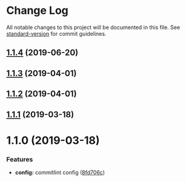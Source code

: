 # Change Log

All notable changes to this project will be documented in this file. See [standard-version](https://github.com/conventional-changelog/standard-version) for commit guidelines.

<a name="1.1.4"></a>
## [1.1.4](https://github.com/tomSawkins/typed-get-prop/compare/v1.1.3...v1.1.4) (2019-06-20)



<a name="1.1.3"></a>
## [1.1.3](https://github.com/tomSawkins/typed-get-prop/compare/v1.1.2...v1.1.3) (2019-04-01)



<a name="1.1.2"></a>
## [1.1.2](https://github.com/tomSawkins/typed-get-prop/compare/v1.1.1...v1.1.2) (2019-04-01)



<a name="1.1.1"></a>
## [1.1.1](https://github.com/tomSawkins/typed-get-prop/compare/v1.1.0...v1.1.1) (2019-03-18)



<a name="1.1.0"></a>
# 1.1.0 (2019-03-18)


### Features

* **config:** commitlint config ([8fd706c](https://github.com/tomSawkins/typed-get-prop/commit/8fd706c))
